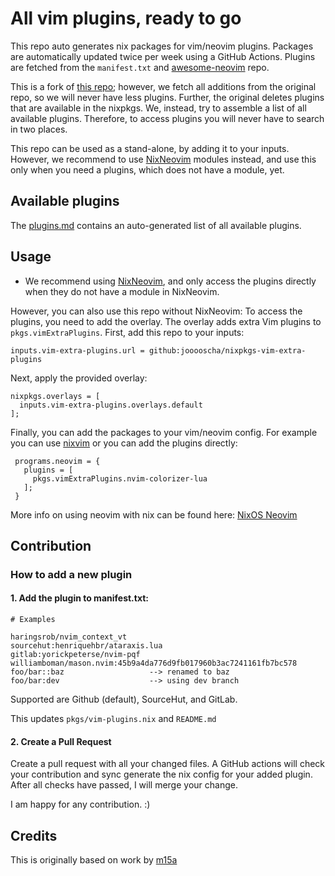 # All vim plugins, ready to go

This repo auto generates nix packages for vim/neovim plugins.
Packages are automatically updated twice per week using a GitHub Actions.
Plugins are fetched from the `manifest.txt` and [awesome-neovim][0] repo.

This is a fork of [this repo](https://github.com/m15a/nixpkgs-vim-extra-plugins); however, we fetch all additions from the original repo, so we will never have less plugins.
Further, the original deletes plugins that are available in the nixpkgs. We, instead, try to assemble a list of all available plugins.
Therefore, to access plugins you will never have to search in two places.

This repo can be used as a stand-alone, by adding it to your inputs.
However, we recommend to use [NixNeovim](https://github.com/NixNeovim/NixNeovim) modules instead, and use this only when you need a plugins, which does not have a module, yet.

## Available plugins

The [plugins.md](plugins.md) contains an auto-generated list of all available plugins.

## Usage

- We recommend using [NixNeovim](https://github.com/NixNeovim/NixNeovim), and only access the plugins directly when they do not have a module in NixNeovim.

However, you can also use this repo without NixNeovim:
To access the plugins, you need to add the overlay.
The overlay adds extra Vim plugins to `pkgs.vimExtraPlugins`.
First, add this repo to your inputs:

```
inputs.vim-extra-plugins.url = github:jooooscha/nixpkgs-vim-extra-plugins
```

Next, apply the provided overlay:

```
nixpkgs.overlays = [
  inputs.vim-extra-plugins.overlays.default
];

```

Finally, you can add the packages to your vim/neovim config. For example you can use [nixvim](https://github.com/jooooscha/nixvim) or you can add the plugins directly:

```
 programs.neovim = {
   plugins = [
     pkgs.vimExtraPlugins.nvim-colorizer-lua
   ];
 }
```

More info on using neovim with nix can be found here: [NixOS Neovim](https://nixos.wiki/wiki/Neovim)

[0]: https://github.com/rockerBOO/awesome-neovim
[1]: https://nixos.org/manual/nix/stable/release-notes/rl-2.4.html?highlight=builtins.getFlake#other-features
[2]: https://nur.nix-community.org/
[3]: https://nur.nix-community.org/repos/m15a/


## Contribution

### How to add a new plugin

#### 1. Add the plugin to manifest.txt:

```
# Examples

haringsrob/nvim_context_vt
sourcehut:henriquehbr/ataraxis.lua
gitlab:yorickpeterse/nvim-pqf
williamboman/mason.nvim:45b9a4da776d9fb017960b3ac7241161fb7bc578 
foo/bar::baz                   --> renamed to baz
foo/bar:dev                    --> using dev branch
```

Supported are Github (default), SourceHut, and GitLab.

This updates `pkgs/vim-plugins.nix` and `README.md`

#### 2. Create a Pull Request

Create a pull request with all your changed files.
A GitHub actions will check your contribution and sync generate the nix config for your added plugin.
After all checks have passed, I will merge your change.

I am happy for any contribution. :)

## Credits

This is originally based on work by [m15a](https://github.com/m15a/nixpkgs-vim-extra-plugins)
